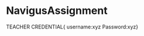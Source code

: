 ﻿# NavigusAssignment
TEACHER CREDENTIAL{ username:xyz
                    Password:xyz}
                    
